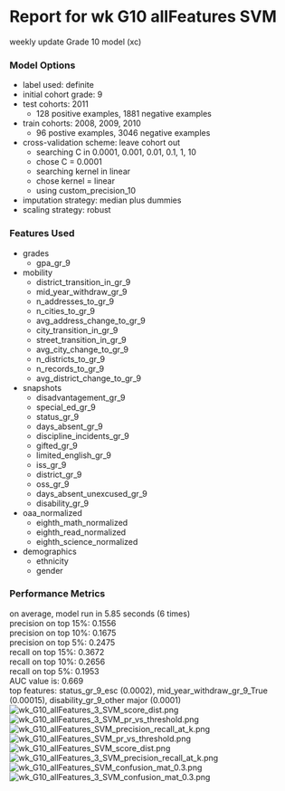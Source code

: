 # Report for wk G10 allFeatures SVM
weekly update Grade 10 model (xc)

### Model Options
* label used: definite
* initial cohort grade: 9
* test cohorts: 2011
	 * 128 positive examples, 1881 negative examples
* train cohorts: 2008, 2009, 2010
	 * 96 postive examples, 3046 negative examples
* cross-validation scheme: leave cohort out
	 * searching C in 0.0001, 0.001, 0.01, 0.1, 1, 10
	 * chose C = 0.0001
	 * searching kernel in linear
	 * chose kernel = linear
	 * using custom_precision_10
* imputation strategy: median plus dummies
* scaling strategy: robust

### Features Used
* grades
	 * gpa_gr_9
* mobility
	 * district_transition_in_gr_9
	 * mid_year_withdraw_gr_9
	 * n_addresses_to_gr_9
	 * n_cities_to_gr_9
	 * avg_address_change_to_gr_9
	 * city_transition_in_gr_9
	 * street_transition_in_gr_9
	 * avg_city_change_to_gr_9
	 * n_districts_to_gr_9
	 * n_records_to_gr_9
	 * avg_district_change_to_gr_9
* snapshots
	 * disadvantagement_gr_9
	 * special_ed_gr_9
	 * status_gr_9
	 * days_absent_gr_9
	 * discipline_incidents_gr_9
	 * gifted_gr_9
	 * limited_english_gr_9
	 * iss_gr_9
	 * district_gr_9
	 * oss_gr_9
	 * days_absent_unexcused_gr_9
	 * disability_gr_9
* oaa_normalized
	 * eighth_math_normalized
	 * eighth_read_normalized
	 * eighth_science_normalized
* demographics
	 * ethnicity
	 * gender

### Performance Metrics
on average, model run in 5.85 seconds (6 times) <br/>precision on top 15%: 0.1556 <br/>precision on top 10%: 0.1675 <br/>precision on top 5%: 0.2475 <br/>recall on top 15%: 0.3672 <br/>recall on top 10%: 0.2656 <br/>recall on top 5%: 0.1953 <br/>AUC value is: 0.669 <br/>top features: status_gr_9_esc (0.0002), mid_year_withdraw_gr_9_True (0.00015), disability_gr_9_other major (0.0001)
![wk_G10_allFeatures_3_SVM_score_dist.png](figs/wk_G10_allFeatures_3_SVM_score_dist.png)
![wk_G10_allFeatures_3_SVM_pr_vs_threshold.png](figs/wk_G10_allFeatures_3_SVM_pr_vs_threshold.png)
![wk_G10_allFeatures_SVM_precision_recall_at_k.png](figs/wk_G10_allFeatures_SVM_precision_recall_at_k.png)
![wk_G10_allFeatures_SVM_pr_vs_threshold.png](figs/wk_G10_allFeatures_SVM_pr_vs_threshold.png)
![wk_G10_allFeatures_SVM_score_dist.png](figs/wk_G10_allFeatures_SVM_score_dist.png)
![wk_G10_allFeatures_3_SVM_precision_recall_at_k.png](figs/wk_G10_allFeatures_3_SVM_precision_recall_at_k.png)
![wk_G10_allFeatures_SVM_confusion_mat_0.3.png](figs/wk_G10_allFeatures_SVM_confusion_mat_0.3.png)
![wk_G10_allFeatures_3_SVM_confusion_mat_0.3.png](figs/wk_G10_allFeatures_3_SVM_confusion_mat_0.3.png)
